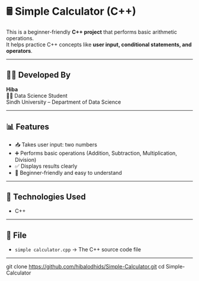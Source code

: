 # 🖩 Simple Calculator (C++)

This is a beginner-friendly **C++ project** that performs basic arithmetic operations.  
It helps practice C++ concepts like **user input, conditional statements, and operators**.  

---

## 👨‍💻 Developed By
**Hiba**  
👩‍🎓 Data Science Student  
Sindh University – Department of Data Science  

---

## 📊 Features
- 📥 Takes user input: two numbers  
- ➕ Performs basic operations (Addition, Subtraction, Multiplication, Division)  
- ✅ Displays results clearly  
- 🎯 Beginner-friendly and easy to understand  

---

## 🔧 Technologies Used
- C++  

---

## 📁 File
- `simple calculator.cpp` → The C++ source code file  

---


   git clone https://github.com/hibalodhids/Simple-Calculator.git
   cd Simple-Calculator
